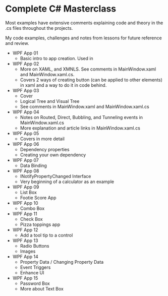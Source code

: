 # Complete C# Masterclass
Most examples have extensive comments explaining code and theory in the .cs files throughout the projects. 

My code examples, challenges and notes from lessons for future reference and review. 

- WPF App 01
    - Basic intro to app creation. Used <TextBlock> in <Grid>
- WPF App 02
    - More on XAML, and XMNLS. See comments in MainWindow.xaml and MainWindow.xaml.cs. 
    - Covers 2 ways of creating button (can be applied to other elements) in xaml and a way to do it in code behind.
- WPF App 03
    - Cover <ListBox> <StackPanel> 
    - Logical Tree and Visual Tree
    - See comments in MainWindow.xaml and MainWindow.xaml.cs
- WPF App 04
    - Notes on Routed, Direct, Bubbling, and Tunneling events in MainWindow.xaml.cs
    - More explanation and article links in MainWindow.xaml.cs
- WPF App 05
    - Covers <Grid> in more detail
- WPF App 06
    - Dependency properties
    - Creating your own dependency
- WPF App 07
    - Data Binding
- WPF App 08
    - INotifyPropertyChanged Interface
    - Very beginning of a calculator as an example
- WPF App 09
    - List Box 
    - Footie Score App
- WPF App 10
    - Combo Box 
- WPF App 11
    - Check Box
    - Pizza toppings app
- WPF App 12
    - Add a tool tip to a control
- WPF App 13
    - Radio Buttons
    - Images
- WPF App 14
    - Property Data / Changing Property Data
    - Event Triggers
    - Enhance UI
- WPF App 15
    - Password Box
    - More about Text Box
  
